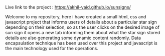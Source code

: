 Live link to the project : https://akhil-vaid.github.io/sunsigns/  

Welcome to my repository, here i have created a small html, css and javascript project that informs users of details about a particular star sign depending on their selection, so as the user clicks on the desired image of sun sign it opens a new tab informing them about what the star sign stored details are also generating some dynamic content randomly.
Data encapsulation technique has been used over this project and javascript is the main technology used for the operations.  

